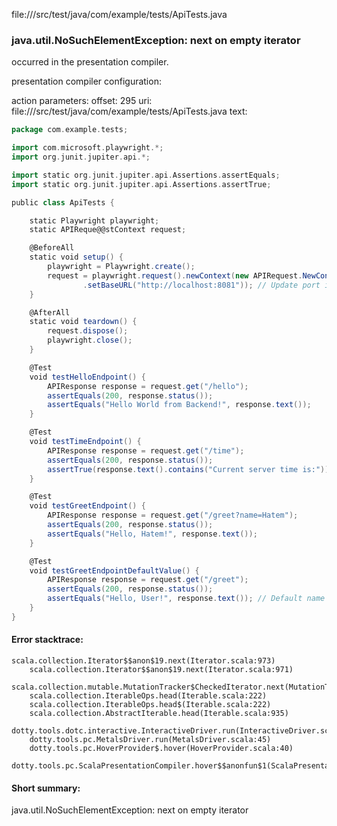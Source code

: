 file://<WORKSPACE>/src/test/java/com/example/tests/ApiTests.java
### java.util.NoSuchElementException: next on empty iterator

occurred in the presentation compiler.

presentation compiler configuration:


action parameters:
offset: 295
uri: file://<WORKSPACE>/src/test/java/com/example/tests/ApiTests.java
text:
```scala
package com.example.tests;

import com.microsoft.playwright.*;
import org.junit.jupiter.api.*;

import static org.junit.jupiter.api.Assertions.assertEquals;
import static org.junit.jupiter.api.Assertions.assertTrue;

public class ApiTests {

    static Playwright playwright;
    static APIReque@@stContext request;

    @BeforeAll
    static void setup() {
        playwright = Playwright.create();
        request = playwright.request().newContext(new APIRequest.NewContextOptions()
                .setBaseURL("http://localhost:8081")); // Update port if needed
    }

    @AfterAll
    static void teardown() {
        request.dispose();
        playwright.close();
    }

    @Test
    void testHelloEndpoint() {
        APIResponse response = request.get("/hello");
        assertEquals(200, response.status());
        assertEquals("Hello World from Backend!", response.text());
    }

    @Test
    void testTimeEndpoint() {
        APIResponse response = request.get("/time");
        assertEquals(200, response.status());
        assertTrue(response.text().contains("Current server time is:"));
    }

    @Test
    void testGreetEndpoint() {
        APIResponse response = request.get("/greet?name=Hatem");
        assertEquals(200, response.status());
        assertEquals("Hello, Hatem!", response.text());
    }

    @Test
    void testGreetEndpointDefaultValue() {
        APIResponse response = request.get("/greet");
        assertEquals(200, response.status());
        assertEquals("Hello, User!", response.text()); // Default name should be "User"
    }
}

```



#### Error stacktrace:

```
scala.collection.Iterator$$anon$19.next(Iterator.scala:973)
	scala.collection.Iterator$$anon$19.next(Iterator.scala:971)
	scala.collection.mutable.MutationTracker$CheckedIterator.next(MutationTracker.scala:76)
	scala.collection.IterableOps.head(Iterable.scala:222)
	scala.collection.IterableOps.head$(Iterable.scala:222)
	scala.collection.AbstractIterable.head(Iterable.scala:935)
	dotty.tools.dotc.interactive.InteractiveDriver.run(InteractiveDriver.scala:164)
	dotty.tools.pc.MetalsDriver.run(MetalsDriver.scala:45)
	dotty.tools.pc.HoverProvider$.hover(HoverProvider.scala:40)
	dotty.tools.pc.ScalaPresentationCompiler.hover$$anonfun$1(ScalaPresentationCompiler.scala:376)
```
#### Short summary: 

java.util.NoSuchElementException: next on empty iterator